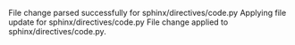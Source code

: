 File change parsed successfully for sphinx/directives/code.py
Applying file update for sphinx/directives/code.py
File change applied to sphinx/directives/code.py.
